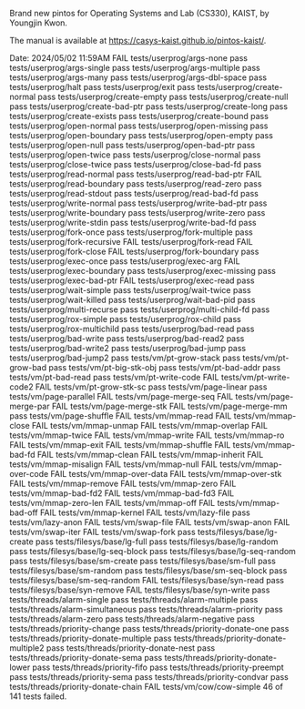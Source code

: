 Brand new pintos for Operating Systems and Lab (CS330), KAIST, by Youngjin Kwon.

The manual is available at https://casys-kaist.github.io/pintos-kaist/.

Date: 2024/05/02 11:59AM
FAIL tests/userprog/args-none
pass tests/userprog/args-single
pass tests/userprog/args-multiple
pass tests/userprog/args-many
pass tests/userprog/args-dbl-space
pass tests/userprog/halt
pass tests/userprog/exit
pass tests/userprog/create-normal
pass tests/userprog/create-empty
pass tests/userprog/create-null
pass tests/userprog/create-bad-ptr
pass tests/userprog/create-long
pass tests/userprog/create-exists
pass tests/userprog/create-bound
pass tests/userprog/open-normal
pass tests/userprog/open-missing
pass tests/userprog/open-boundary
pass tests/userprog/open-empty
pass tests/userprog/open-null
pass tests/userprog/open-bad-ptr
pass tests/userprog/open-twice
pass tests/userprog/close-normal
pass tests/userprog/close-twice
pass tests/userprog/close-bad-fd
pass tests/userprog/read-normal
pass tests/userprog/read-bad-ptr
FAIL tests/userprog/read-boundary
pass tests/userprog/read-zero
pass tests/userprog/read-stdout
pass tests/userprog/read-bad-fd
pass tests/userprog/write-normal
pass tests/userprog/write-bad-ptr
pass tests/userprog/write-boundary
pass tests/userprog/write-zero
pass tests/userprog/write-stdin
pass tests/userprog/write-bad-fd
pass tests/userprog/fork-once
pass tests/userprog/fork-multiple
pass tests/userprog/fork-recursive
FAIL tests/userprog/fork-read
FAIL tests/userprog/fork-close
FAIL tests/userprog/fork-boundary
pass tests/userprog/exec-once
pass tests/userprog/exec-arg
FAIL tests/userprog/exec-boundary
pass tests/userprog/exec-missing
pass tests/userprog/exec-bad-ptr
FAIL tests/userprog/exec-read
pass tests/userprog/wait-simple
pass tests/userprog/wait-twice
pass tests/userprog/wait-killed
pass tests/userprog/wait-bad-pid
pass tests/userprog/multi-recurse
pass tests/userprog/multi-child-fd
pass tests/userprog/rox-simple
pass tests/userprog/rox-child
pass tests/userprog/rox-multichild
pass tests/userprog/bad-read
pass tests/userprog/bad-write
pass tests/userprog/bad-read2
pass tests/userprog/bad-write2
pass tests/userprog/bad-jump
pass tests/userprog/bad-jump2
pass tests/vm/pt-grow-stack
pass tests/vm/pt-grow-bad
pass tests/vm/pt-big-stk-obj
pass tests/vm/pt-bad-addr
pass tests/vm/pt-bad-read
pass tests/vm/pt-write-code
FAIL tests/vm/pt-write-code2
FAIL tests/vm/pt-grow-stk-sc
pass tests/vm/page-linear
pass tests/vm/page-parallel
FAIL tests/vm/page-merge-seq
FAIL tests/vm/page-merge-par
FAIL tests/vm/page-merge-stk
FAIL tests/vm/page-merge-mm
pass tests/vm/page-shuffle
FAIL tests/vm/mmap-read
FAIL tests/vm/mmap-close
FAIL tests/vm/mmap-unmap
FAIL tests/vm/mmap-overlap
FAIL tests/vm/mmap-twice
FAIL tests/vm/mmap-write
FAIL tests/vm/mmap-ro
FAIL tests/vm/mmap-exit
FAIL tests/vm/mmap-shuffle
FAIL tests/vm/mmap-bad-fd
FAIL tests/vm/mmap-clean
FAIL tests/vm/mmap-inherit
FAIL tests/vm/mmap-misalign
FAIL tests/vm/mmap-null
FAIL tests/vm/mmap-over-code
FAIL tests/vm/mmap-over-data
FAIL tests/vm/mmap-over-stk
FAIL tests/vm/mmap-remove
FAIL tests/vm/mmap-zero
FAIL tests/vm/mmap-bad-fd2
FAIL tests/vm/mmap-bad-fd3
FAIL tests/vm/mmap-zero-len
FAIL tests/vm/mmap-off
FAIL tests/vm/mmap-bad-off
FAIL tests/vm/mmap-kernel
FAIL tests/vm/lazy-file
pass tests/vm/lazy-anon
FAIL tests/vm/swap-file
FAIL tests/vm/swap-anon
FAIL tests/vm/swap-iter
FAIL tests/vm/swap-fork
pass tests/filesys/base/lg-create
pass tests/filesys/base/lg-full
pass tests/filesys/base/lg-random
pass tests/filesys/base/lg-seq-block
pass tests/filesys/base/lg-seq-random
pass tests/filesys/base/sm-create
pass tests/filesys/base/sm-full
pass tests/filesys/base/sm-random
pass tests/filesys/base/sm-seq-block
pass tests/filesys/base/sm-seq-random
FAIL tests/filesys/base/syn-read
pass tests/filesys/base/syn-remove
FAIL tests/filesys/base/syn-write
pass tests/threads/alarm-single
pass tests/threads/alarm-multiple
pass tests/threads/alarm-simultaneous
pass tests/threads/alarm-priority
pass tests/threads/alarm-zero
pass tests/threads/alarm-negative
pass tests/threads/priority-change
pass tests/threads/priority-donate-one
pass tests/threads/priority-donate-multiple
pass tests/threads/priority-donate-multiple2
pass tests/threads/priority-donate-nest
pass tests/threads/priority-donate-sema
pass tests/threads/priority-donate-lower
pass tests/threads/priority-fifo
pass tests/threads/priority-preempt
pass tests/threads/priority-sema
pass tests/threads/priority-condvar
pass tests/threads/priority-donate-chain
FAIL tests/vm/cow/cow-simple
46 of 141 tests failed.